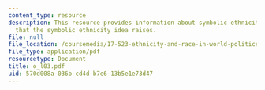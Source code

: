 ```yaml
---
content_type: resource
description: This resource provides information about symbolic ethnicity, and questions
  that the symbolic ethnicity idea raises.
file: null
file_location: /coursemedia/17-523-ethnicity-and-race-in-world-politics-fall-2005/570d008a036bcd4db7e613b5e1e73d47_o_l03.pdf
file_type: application/pdf
resourcetype: Document
title: o_l03.pdf
uid: 570d008a-036b-cd4d-b7e6-13b5e1e73d47
---
```

